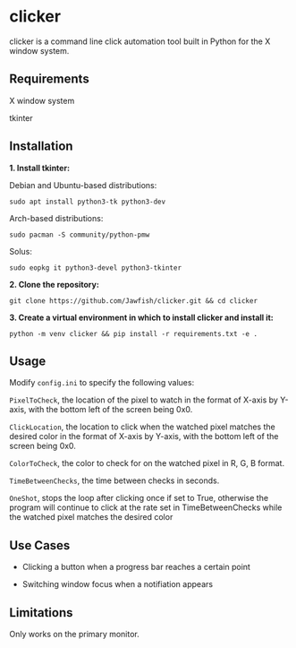 # clicker

clicker is a command line click automation tool built in Python for the X window system.

## Requirements

X window system

tkinter

## Installation

**1. Install tkinter:**

Debian and Ubuntu-based distributions:

`sudo apt install python3-tk python3-dev`

Arch-based distributions:

`sudo pacman -S community/python-pmw`

Solus:

`sudo eopkg it python3-devel python3-tkinter`

**2. Clone the repository:**

`git clone https://github.com/Jawfish/clicker.git && cd clicker`

**3. Create a virtual environment in which to install clicker and install it:**

`python -m venv clicker && pip install -r requirements.txt -e .`

## Usage

Modify `config.ini` to specify the following values:

`PixelToCheck`, the location of the pixel to watch in the format of X-axis by Y-axis, with the bottom left of the screen being 0x0.

`ClickLocation`, the location to click when the watched pixel matches the desired color in the format of X-axis by Y-axis, with the bottom left of the screen being 0x0.

`ColorToCheck`, the color to check for on the watched pixel in R, G, B format.

`TimeBetweenChecks`, the time between checks in seconds.

`OneShot`, stops the loop after clicking once if set to True, otherwise the program will continue to click at the rate set in TimeBetweenChecks while the watched pixel matches the desired color

## Use Cases

* Clicking a button when a progress bar reaches a certain point

* Switching window focus when a notifiation appears

## Limitations

Only works on the primary monitor.
